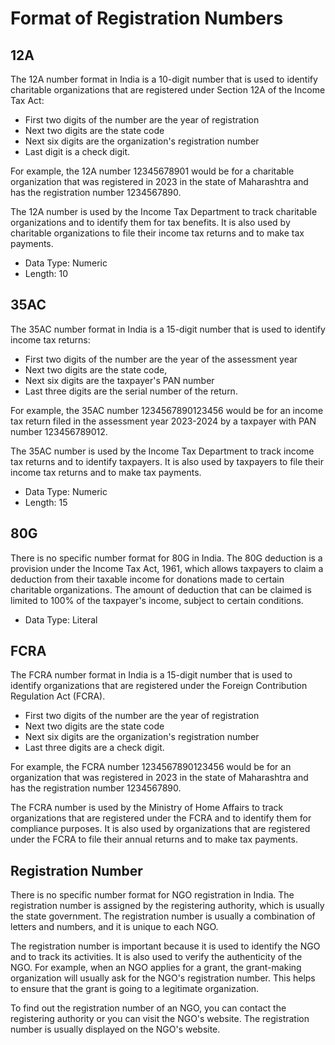 # Format of Registration Numbers

## 12A

The 12A number format in India is a 10-digit number that is used to identify charitable organizations that are registered under Section 12A of the Income Tax Act:

- First two digits of the number are the year of registration
- Next two digits are the state code
- Next six digits are the organization's registration number
- Last digit is a check digit.

For example, the 12A number 12345678901 would be for a charitable organization that was registered in 2023 in the state of Maharashtra and has the registration number 1234567890.

The 12A number is used by the Income Tax Department to track charitable organizations and to identify them for tax benefits. It is also used by charitable organizations to file their income tax returns and to make tax payments.

- Data Type: Numeric
- Length: 10

## 35AC

The 35AC number format in India is a 15-digit number that is used to identify income tax returns:

- First two digits of the number are the year of the assessment year
- Next two digits are the state code,
- Next six digits are the taxpayer's PAN number
- Last three digits are the serial number of the return.

For example, the 35AC number 1234567890123456 would be for an income tax return filed in the assessment year 2023-2024 by a taxpayer with PAN number 123456789012.

The 35AC number is used by the Income Tax Department to track income tax returns and to identify taxpayers. It is also used by taxpayers to file their income tax returns and to make tax payments.

- Data Type: Numeric
- Length: 15

## 80G

There is no specific number format for 80G in India. The 80G deduction is a provision under the Income Tax Act, 1961, which allows taxpayers to claim a deduction from their taxable income for donations made to certain charitable organizations. The amount of deduction that can be claimed is limited to 100% of the taxpayer's income, subject to certain conditions.

- Data Type: Literal

## FCRA

The FCRA number format in India is a 15-digit number that is used to identify organizations that are registered under the Foreign Contribution Regulation Act (FCRA).

- First two digits of the number are the year of registration
- Next two digits are the state code
- Next six digits are the organization's registration number
- Last three digits are a check digit.

For example, the FCRA number 1234567890123456 would be for an organization that was registered in 2023 in the state of Maharashtra and has the registration number 1234567890.

The FCRA number is used by the Ministry of Home Affairs to track organizations that are registered under the FCRA and to identify them for compliance purposes. It is also used by organizations that are registered under the FCRA to file their annual returns and to make tax payments.

## Registration Number

There is no specific number format for NGO registration in India. The registration number is assigned by the registering authority, which is usually the state government. The registration number is usually a combination of letters and numbers, and it is unique to each NGO.

The registration number is important because it is used to identify the NGO and to track its activities. It is also used to verify the authenticity of the NGO. For example, when an NGO applies for a grant, the grant-making organization will usually ask for the NGO's registration number. This helps to ensure that the grant is going to a legitimate organization.

To find out the registration number of an NGO, you can contact the registering authority or you can visit the NGO's website. The registration number is usually displayed on the NGO's website.
